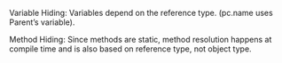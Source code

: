 Variable Hiding: Variables depend on the reference type. (pc.name uses Parent’s variable).

Method Hiding: Since methods are static, method resolution happens at compile time and is also based on reference type, not object type.
